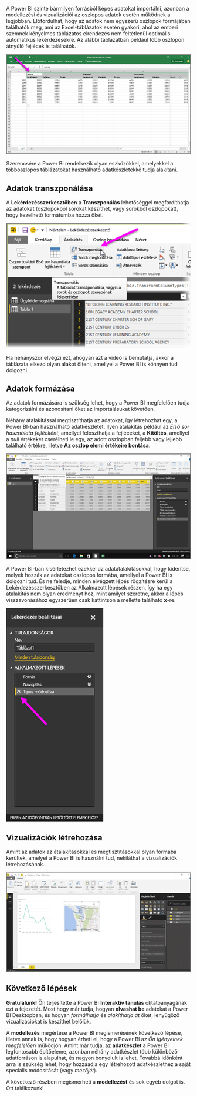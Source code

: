 A Power BI szinte bármilyen forrásból képes adatokat importálni, azonban a modellezési és vizualizációi az oszlopos adatok esetén működnek a legjobban. Előfordulhat, hogy az adatok nem egyszerű oszlopok formájában találhatók meg, ami az Excel-táblázatok esetén gyakori, ahol az emberi szemnek kényelmes táblázatos elrendezés nem feltétlenül optimális automatikus lekérdezésekre. Az alábbi táblázatban például több oszlopon átnyúló fejlécek is találhatók.

![](media/1-5-cleaning-irregular-data/1-5_1.png)

Szerencsére a Power BI rendelkezik olyan eszközökkel, amelyekkel a többoszlopos táblázatokat használható adatkészletekké tudja alakítani.

## <a name="transpose-data"></a>Adatok transzponálása
A **Lekérdezésszerkesztőben** a **Transzponálás** lehetőséggel megfordíthatja az adatokat (oszlopokból sorokat készíthet, vagy sorokból oszlopokat), hogy kezelhető formátumba hozza őket.

![](media/1-5-cleaning-irregular-data/1-5_2.png)

Ha néhányszor elvégzi ezt, ahogyan azt a videó is bemutatja, akkor a táblázata elkezd olyan alakot ölteni, amellyel a Power BI is könnyen tud dolgozni.

## <a name="format-data"></a>Adatok formázása
Az adatok formázására is szükség lehet, hogy a Power BI megfelelően tudja kategorizálni és azonosítani őket az importálásukat követően.

Néhány átalakítással megtisztíthatja az adatokat, így létrehozhat egy, a Power BI-ban használható adatkészletet. Ilyen átalakítás például az *Első sor használata fejlécként*, amellyel feloszthatja a fejléceket, a **Kitöltés**, amellyel a *null* értékeket cserélheti le egy, az adott oszlopban feljebb vagy lejjebb található értékre, illetve **Az oszlop elemi értékeire bontása**.

![](media/1-5-cleaning-irregular-data/1-5_3.png)

A Power BI-ban kísérletezhet ezekkel az adatátalakításokkal, hogy kiderítse, melyek hozzák az adatokat oszlopos formába, amellyel a Power BI is dolgozni tud. És ne feledje, minden elvégzett lépés rögzítésre kerül a Lekérdezésszerkesztőben az Alkalmazott lépések részen, így ha egy átalakítás nem olyan eredményt hoz, mint amilyet szeretne, akkor a lépés visszavonásához egyszerűen csak kattintson a mellette található **x**-re.

![](media/1-5-cleaning-irregular-data/1-5_5.png)

## <a name="create-visuals"></a>Vizualizációk létrehozása
Amint az adatok az átalakításokkal és megtisztításokkal olyan formába kerültek, amelyet a Power BI is használni tud, nekiláthat a vizualizációk létrehozásának.

![](media/1-5-cleaning-irregular-data/1-5_4.png)

## <a name="next-steps"></a>Következő lépések
**Gratulálunk!** Ön teljesítette a Power BI **Interaktív tanulás** oktatóanyagának ezt a fejezetét. Most hogy már tudja, hogyan **olvashat be** adatokat a Power BI Desktopban, és hogyan *formálhatja* és *alakíthatja át* őket, lenyűgöző vizualizációkat is készíthet belőlük.

A **modellezés** megértése a Power BI megismerésének következő lépése, illetve annak is, hogy hogyan érheti el, hogy a Power BI az *Ön igényeinek megfelelően* működjön. Amint már tudja, az **adatkészlet** a Power BI legfontosabb építőeleme, azonban néhány adatkészlet több különböző adatforráson is alapulhat, és nagyon bonyolult is lehet. Továbbá időnként arra is szükség lehet, hogy hozzáadja egy létrehozott adatkészlethez a saját speciális módosítását (vagy *mezőjét*).

A következő részben megismerheti a **modellezést** és sok egyéb dolgot is. Ott találkozunk!

